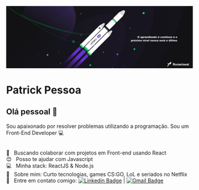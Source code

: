 <img width="auto" src="https://github.com/PatricksPessoa/PatricksPessoa/blob/master/bannergit.png">

# Patrick Pessoa

## Olá pessoal 👋
Sou apaixonado por resolver problemas utilizando a programação.
Sou um Front-End Developer :computer:


 <br/> :purple_heart: &nbsp; Buscando colaborar com projetos em Front-end usando React
 <br/> :blush: &nbsp; Posso te ajudar com Javascript
 <br/> :computer: &nbsp; Minha stack: ReactJS & Node.js
 <br/> 💬  &nbsp; Sobre mim: Curto tecnologias, games CS:GO, LoL e seriados no Netflix
 <br/> :email: &nbsp; Entre em contato comigo: [![Linkedin Badge](https://img.shields.io/badge/-PatricksPessoa-blue?style=flat-square&logo=Linkedin&logoColor=white&link=https://www.linkedin.com/in/patrickspessoa/)](https://www.linkedin.com/in/patrickspessoa/) 
| 
[![Gmail Badge](https://img.shields.io/badge/-patrickspessoa@gmail.com-c14438?style=flat-square&logo=Gmail&logoColor=white&link=mailto:patrickspessoa@gmail.com)](mailto:patrickspessoa@gmail.com)
